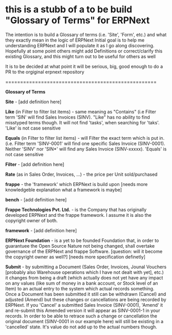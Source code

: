 # this is a stubb of a to be build "Glossary of Terms" for ERPNext

The intention is to build a Glossary of terms (i.e. 'Site', 'Form', etc.) and what they exactly mean in the logic of ERPNext
Initial goal is to help me understanding ERPNext and I will populate it as I go along discovering. Hopefully at some point others might add Definitions or correct/clarify this existing Glossary, and this might turn out to be useful for others as well

It is to be decided at what point it will be serious, big, good enough to do a PR to the orgiginal erpnext repository

===================================================

**Glossary of Terms**

**Site** - [add definition here]

**Like** (in Filter to filter list items) - same meaning as "Contains" (i.e Filter term 'SIN' will find Sales Invoices (SINV). "Like" has no ability to find misstyped terms though. It will not find 'tasks', when searching for 'taks'. 'Like' is not case sensitive

**Equals** (in Filter to filter list items) - will Filter the exact term which is put in. (i.e. Filter term 'SINV-0001' will find one specific Sales Invoice (SINV-0001). Neither 'SINV' nor 'SIN*' will find any Sales Invoice (SINV-xxxxx). 'Equals' is not case sensitive

**Filter** - [add definition here]

**Rate** (as in Sales Order, Invoices, ...) - the price per Unit sold/purchased

**frappe** - the 'framework' which ERPNext is build upon [needs more knowledgeble explanation what a framework is maybe]

**bench** - [add definition here]

**Frappe Technologies Pvt. Ltd.** - is the Company that has originally developed ERPNext and the frappe framework. I assume it is also the copyright owner of both.

**framework** - [add definition here]

**ERPNext Foundation** - is a yet to be founded Foundation that, in order to guarantuee the Open Source Nature not being changed, shall overtake governance of the ERPNext and frappe Software. [question: will it become the copyright owner as well?] [needs more specification definetly]

**Submit** - by submitting a Document (Sales Order, Invoices, Jounal Vouchers [probably also Warehouse operations which I have not dealt with yet], etc.) it changes from being a draft (which actually does not yet have any impact on any values (like sum of money in a bank account, or Stock level of an Item) to an actual entry to the system which actual records something. 
Once a Document has been submitted it still can be withdrawn (Cancel) and adjusted (Amend) but these changes or cancellations are being recorded by ERPNext. If you 'Cancel' a submitted Sales Invoice (SINV-0001), 'Amend' it and re-submit this Amended version it will appear as SINV-0001-1 in your records. In order to be able to retrace such a change or cancellation the original document (SINV-0001 in our example here) will still be existing in a 'cancelled' state. It's value do not add up to the actual numbers though.

